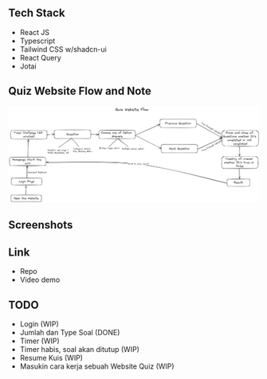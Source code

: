 ## Tech Stack

- React JS
- Typescript
- Tailwind CSS w/shadcn-ui
- React Query
- Jotai

## Quiz Website Flow and Note

![Flow](public/docs/flow-quiz-app.png)

## Screenshots

## Link

- Repo
- Video demo

## TODO

- Login (WIP)
- Jumlah dan Type Soal (DONE)
- Timer (WIP)
- Timer habis, soal akan ditutup (WIP)
- Resume Kuis (WIP)
- Masukin cara kerja sebuah Website Quiz (WIP)
